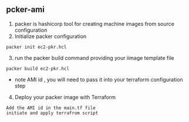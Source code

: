 ## pcker-ami 
1. packer is hashicorp tool for creating machine images from source configuration
2. Initialize packer configuration
```text
packer init ec2-pkr.hcl
```
3. run the packer build command providing your iimage template file
```text
packer build ec2-pkr.hcl
```
- note AMI id , you will need to pass it into your terraform configuration step
4. Deploy your packer image with Terraform
```text
Add the AMI id in the main.tf file
initiate and apply terrafrom script
```
